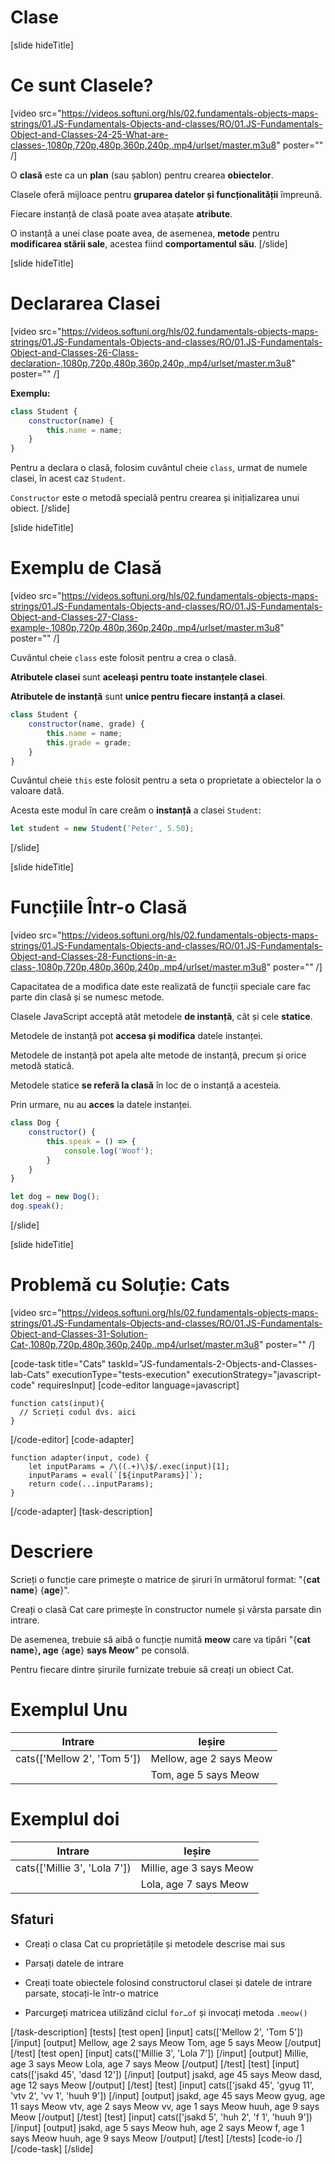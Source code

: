 # Clase

[slide hideTitle]
# Ce sunt Clasele?

[video src="https://videos.softuni.org/hls/02.fundamentals-objects-maps-strings/01.JS-Fundamentals-Objects-and-classes/RO/01.JS-Fundamentals-Object-and-Classes-24-25-What-are-classes-,1080p,720p,480p,360p,240p,.mp4/urlset/master.m3u8" poster="" /]

O **clasă** este ca un **plan** (sau șablon) pentru crearea **obiectelor**.

Clasele oferă mijloace pentru **gruparea datelor și funcționalității** împreună.

Fiecare instanță de clasă poate avea atașate **atribute**.

O instanță a unei clase poate avea, de asemenea, **metode** pentru **modificarea stării sale**, acestea fiind **comportamentul său**.
[/slide]

[slide hideTitle]
# Declararea Clasei

[video src="https://videos.softuni.org/hls/02.fundamentals-objects-maps-strings/01.JS-Fundamentals-Objects-and-classes/RO/01.JS-Fundamentals-Object-and-Classes-26-Class-declaration-,1080p,720p,480p,360p,240p,.mp4/urlset/master.m3u8" poster="" /]

**Exemplu:**

``` js
class Student {
    constructor(name) {
        this.name = name;
    }
}
```
Pentru a declara o clasă, folosim cuvântul cheie `class`, urmat de numele clasei, în acest caz `Student`.

`Constructor` este o metodă specială pentru crearea și inițializarea unui obiect.
[/slide]

[slide hideTitle]
# Exemplu de Clasă
[video src="https://videos.softuni.org/hls/02.fundamentals-objects-maps-strings/01.JS-Fundamentals-Objects-and-classes/RO/01.JS-Fundamentals-Object-and-Classes-27-Class-example-,1080p,720p,480p,360p,240p,.mp4/urlset/master.m3u8" poster="" /]

Cuvântul cheie `class` este folosit pentru a crea o clasă.

**Atributele clasei** sunt **aceleași pentru toate instanțele clasei**.

**Atributele de instanță** sunt **unice pentru fiecare instanță a clasei**.

```js
class Student {
    constructor(name, grade) {
        this.name = name;
        this.grade = grade;
    }
}
```

Cuvântul cheie `this` este folosit pentru a seta o proprietate a obiectelor la o valoare dată.

Acesta este modul în care creăm o **instanță** a clasei `Student`:

```js
let student = new Student('Peter', 5.50);
```
[/slide]

[slide hideTitle]
# Funcțiile Într-o Clasă

[video src="https://videos.softuni.org/hls/02.fundamentals-objects-maps-strings/01.JS-Fundamentals-Objects-and-classes/RO/01.JS-Fundamentals-Object-and-Classes-28-Functions-in-a-class-,1080p,720p,480p,360p,240p,.mp4/urlset/master.m3u8" poster="" /]

Capacitatea de a modifica date este realizată de funcții speciale care fac parte din clasă și se numesc metode.

Clasele JavaScript acceptă atât metodele **de instanță**, cât și cele **statice**.

Metodele de instanță pot **accesa și modifica** datele instanței.

Metodele de instanță pot apela alte metode de instanță, precum și orice metodă statică.

Metodele statice **se referă la clasă** în loc de o instanță a acesteia.

Prin urmare, nu au **acces** la datele instanței.

``` js live
class Dog {
    constructor() {
        this.speak = () => {
            console.log('Woof');
        }
    }
}

let dog = new Dog();
dog.speak();
```

[/slide]

[slide hideTitle]
# Problemă cu Soluție: Cats

[video src="https://videos.softuni.org/hls/02.fundamentals-objects-maps-strings/01.JS-Fundamentals-Objects-and-classes/RO/01.JS-Fundamentals-Object-and-Classes-31-Solution-Cat-,1080p,720p,480p,360p,240p,.mp4/urlset/master.m3u8" poster="" /]

[code-task title="Cats" taskId="JS-fundamentals-2-Objects-and-Classes-lab-Cats" executionType="tests-execution" executionStrategy="javascript-code" requiresInput]
[code-editor language=javascript]
```
function cats(input){
  // Scrieți codul dvs. aici
}
```
[/code-editor]
[code-adapter]
```
function adapter(input, code) {
    let inputParams = /\((.+)\)$/.exec(input)[1];
    inputParams = eval(`[${inputParams}]`);
    return code(...inputParams);
}
```
[/code-adapter]
[task-description]

# Descriere

Scrieți o funcție care primește o matrice de șiruri în următorul format: "\{**cat name**\} \{**age**\}".

Creați o clasă Cat care primește în constructor numele și vârsta parsate din intrare.

De asemenea, trebuie să aibă o funcție numită **meow** care va tipări "\{**cat name**\}**, age** \{**age**\} **says Meow**" pe consolă.

Pentru fiecare dintre șirurile furnizate trebuie să creați un obiect Cat.

# Exemplul Unu
  |**Intrare**|**Ieșire** |
| --- | --- |
|cats(['Mellow 2', 'Tom 5'])| Mellow, age 2 says Meow|
||Tom, age 5 says Meow|


# Exemplul doi
  |**Intrare**|**Ieșire** |
| --- | --- |
|cats(['Millie 3', 'Lola 7'])| Millie, age 3 says Meow|
||Lola, age 7 says Meow|

## Sfaturi

* Creați o clasa Cat cu proprietățile și metodele descrise mai sus

* Parsați datele de intrare

* Creați toate obiectele folosind constructorul clasei și datele de intrare parsate, stocați-le într-o matrice

* Parcurgeți matricea utilizând ciclul `for…of` și invocați metoda `.meow()`


[/task-description]
[tests]
[test open]
[input]
cats(['Mellow 2', 'Tom 5'])
[/input]
[output]
Mellow, age 2 says Meow
Tom, age 5 says Meow
[/output]
[/test]
[test open]
[input]
cats(['Millie 3', 'Lola 7'])
[/input]
[output]
Millie, age 3 says Meow
Lola, age 7 says Meow
[/output]
[/test]
[test]
[input]
cats(['jsakd 45', 'dasd 12'])
[/input]
[output]
jsakd, age 45 says Meow
dasd, age 12 says Meow
[/output]
[/test]
[test]
[input]
cats(['jsakd 45', 'gyug 11', 'vtv 2', 'vv 1', 'huuh 9'])
[/input]
[output]
jsakd, age 45 says Meow
gyug, age 11 says Meow
vtv, age 2 says Meow
vv, age 1 says Meow
huuh, age 9 says Meow
[/output]
[/test]
[test]
[input]
cats(['jsakd 5', 'huh 2', 'f 1', 'huuh 9'])
[/input]
[output]
jsakd, age 5 says Meow
huh, age 2 says Meow
f, age 1 says Meow
huuh, age 9 says Meow
[/output]
[/test]
[/tests]
[code-io /]
[/code-task]
[/slide]

